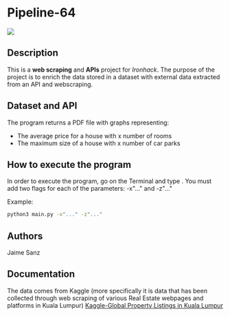 # Pipeline-64

<img src="https://i.ytimg.com/vi/uMCCxuGIGtw/hqdefault.jpg">



## Description

This is a **web scraping** and **APIs** project for *Ironhack*. 
The purpose of the project is to enrich the data stored in a dataset with external data extracted from an API and webscraping. 


## Dataset and API

The program returns a PDF file with graphs representing:

* The average price for a house with x number of rooms
* The maximum size of a house with x number of car parks


## How to execute the program

In order to execute the program, go on the Terminal and type <python3 main.py>.
You must add two flags for each of the parameters: -x"..." and -z"..."

Example:
```bash
python3 main.py -x"..." -z"..."
```



## Authors 

Jaime Sanz


## Documentation

The data comes from Kaggle (more specifically it is data that has been collected through web scraping of various Real Estate webpages and platforms in Kuala Lumpur)
[Kaggle-Global Property Listings in Kuala Lumpur](https://www.kaggle.com/dragonduck/property-listings-in-kuala-lumpur)



